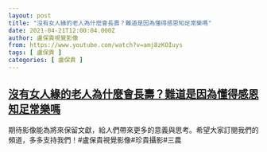 ```yaml
---
layout: post
title: "沒有女人緣的老人為什麼會長壽？難道是因為懂得感恩知足常樂嗎"
date: 2021-04-21T12:00:04.000Z
author: 盧保貴視覺影像
from: https://www.youtube.com/watch?v=amj8zKOIuys
tags: [ 盧保貴 ]
categories: [ 盧保貴 ]
---
```

<!--1619006404000-->
[沒有女人緣的老人為什麼會長壽？難道是因為懂得感恩知足常樂嗎](https://www.youtube.com/watch?v=amj8zKOIuys)
------

<div>
期待影像能為將來保留文獻，給人們帶來更多的意義與思考。希望大家訂閱我們的頻道，多多支持我們！#盧保貴視覺影像#珍貴攝影#三農
</div>
